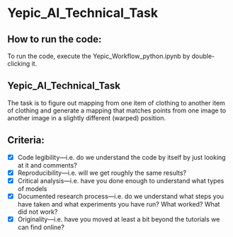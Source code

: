 # Yepic_AI_Technical_Task

## How to run the code:
To run the code, execute the Yepic_Workflow_python.ipynb by double-clicking it.

## Yepic_AI_Technical_Task
The task is to figure out mapping from one item of clothing to another item of clothing and generate a mapping that matches points from one image to another image in a slightly different (warped) position.

## Criteria:
- [x] Code legibility—i.e. do we understand the code by itself by just looking at it and comments?
- [x] Reproducibility—i.e. will we get roughly the same results?
- [x] Critical analysis—i.e. have you done enough to understand what types of models 
- [x] Documented research process—i.e. do we understand what steps you have taken and what experiments you have run? What worked? What did not work?
- [x] Originality—i.e. have you moved at least a bit beyond the tutorials we can find online?

